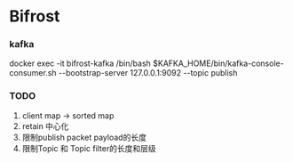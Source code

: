 # Bifrost

### kafka
docker exec -it bifrost-kafka /bin/bash
$KAFKA_HOME/bin/kafka-console-consumer.sh --bootstrap-server 127.0.0.1:9092 --topic publish


### TODO
1. client map -> sorted map
2. retain 中心化
3. 限制publish packet payload的长度
4. 限制Topic 和 Topic filter的长度和层级